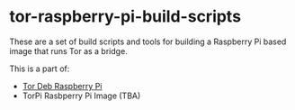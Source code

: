 tor-raspberry-pi-build-scripts
==============================
These are a set of build scripts and tools for building a Raspberry Pi based image that runs Tor as a bridge. 

This is a part of:
* [Tor Deb Raspberry Pi](https://github.com/antitree/tor-deb-raspberry-pi) 
* TorPi Rasbperry Pi Image (TBA)
